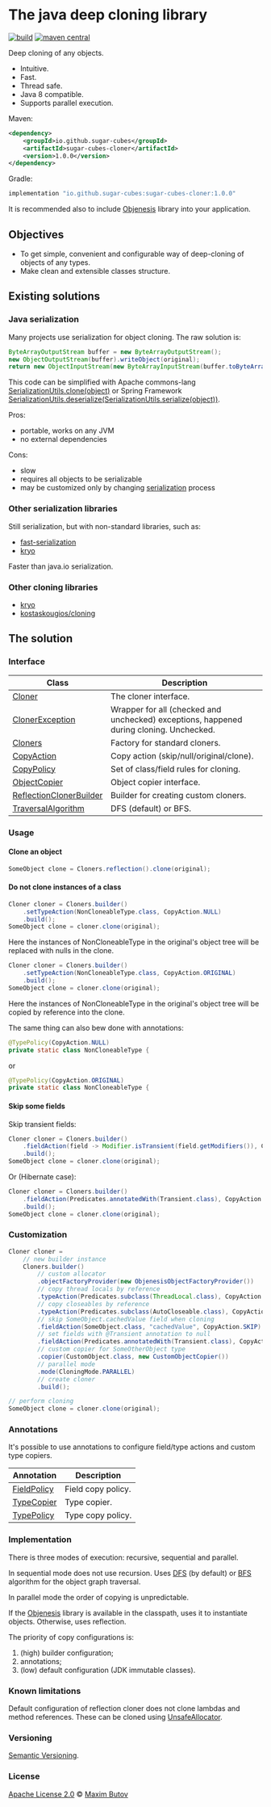 
# The java deep cloning library

[![build](https://github.com/sugar-cubes/sugar-cubes-cloner/actions/workflows/build.yml/badge.svg)](https://github.com/sugar-cubes/sugar-cubes-cloner/actions/workflows/build.yml)
[![maven central](https://maven-badges.herokuapp.com/maven-central/io.github.sugar-cubes/sugar-cubes-cloner/badge.svg)](https://search.maven.org/search?q=g:io.github.sugar-cubes+AND+a:sugar-cubes-cloner)
                  
Deep cloning of any objects.

- Intuitive.
- Fast.
- Thread safe.
- Java 8 compatible.
- Supports parallel execution.

Maven:
```xml
<dependency>
    <groupId>io.github.sugar-cubes</groupId>
    <artifactId>sugar-cubes-cloner</artifactId>
    <version>1.0.0</version>
</dependency>
```

Gradle:
```groovy
implementation "io.github.sugar-cubes:sugar-cubes-cloner:1.0.0"
```

It is recommended also to include [Objenesis](https://github.com/easymock/objenesis) library into your application.  

## Objectives

- To get simple, convenient and configurable way of deep-cloning of objects of any types.
- Make clean and extensible classes structure.

## Existing solutions
                    
### Java serialization

Many projects use serialization for object cloning. The raw solution is: 
```java
ByteArrayOutputStream buffer = new ByteArrayOutputStream();
new ObjectOutputStream(buffer).writeObject(original);
return new ObjectInputStream(new ByteArrayInputStream(buffer.toByteArray())).readObject();
```
This code can be simplified with Apache commons-lang [SerializationUtils.clone(object)](https://commons.apache.org/proper/commons-lang/apidocs/org/apache/commons/lang3/SerializationUtils.html#clone-T-) or Spring Framework [SerializationUtils.deserialize(SerializationUtils.serialize(object))](https://docs.spring.io/spring-framework/docs/current/javadoc-api/org/springframework/util/SerializationUtils.html).

Pros:
- portable, works on any JVM
- no external dependencies

Cons:
- slow
- requires all objects to be serializable
- may be customized only by changing [serialization](https://docs.oracle.com/javase/8/docs/api/java/io/Serializable.html) process

### Other serialization libraries
                                       
Still serialization, but with non-standard libraries, such as:
- [fast-serialization](https://github.com/RuedigerMoeller/fast-serialization)
- [kryo](https://github.com/EsotericSoftware/kryo)
      
Faster than java.io serialization.

### Other cloning libraries

- [kryo](https://github.com/EsotericSoftware/kryo#deep-and-shallow-copies)
- [kostaskougios/cloning](https://github.com/kostaskougios/cloning)

## The solution

### Interface

| Class | Description |
| --- | --- |
| [Cloner](jdk8/src/main/java/org/sugarcubes/cloner/Cloner.java) | The cloner interface. |
| [ClonerException](jdk8/src/main/java/org/sugarcubes/cloner/ClonerException.java) | Wrapper for all (checked and unchecked) exceptions, happened during cloning. Unchecked. |
| [Cloners](jdk8/src/main/java/org/sugarcubes/cloner/Cloners.java) | Factory for standard cloners. |
| [CopyAction](jdk8/src/main/java/org/sugarcubes/cloner/CopyAction.java) | Copy action (skip/null/original/clone). |
| [CopyPolicy](jdk8/src/main/java/org/sugarcubes/cloner/CopyPolicy.java) | Set of class/field rules for cloning. |
| [ObjectCopier](jdk8/src/main/java/org/sugarcubes/cloner/ObjectCopier.java) | Object copier interface. |
| [ReflectionClonerBuilder](jdk8/src/main/java/org/sugarcubes/cloner/ReflectionClonerBuilder.java) | Builder for creating custom cloners. |
| [TraversalAlgorithm](jdk8/src/main/java/org/sugarcubes/cloner/TraversalAlgorithm.java) | DFS (default) or BFS. |
            
### Usage

#### Clone an object

```java
SomeObject clone = Cloners.reflection().clone(original);
```

#### Do not clone instances of a class

```java
Cloner cloner = Cloners.builder()
    .setTypeAction(NonCloneableType.class, CopyAction.NULL)
    .build();
SomeObject clone = cloner.clone(original);
```

Here the instances of NonCloneableType in the original's object tree will be replaced with nulls in the clone.

```java
Cloner cloner = Cloners.builder()
    .setTypeAction(NonCloneableType.class, CopyAction.ORIGINAL)
    .build();
SomeObject clone = cloner.clone(original);
```

Here the instances of NonCloneableType in the original's object tree will be copied by reference into the clone.

The same thing can also bew done with annotations:

```java
@TypePolicy(CopyAction.NULL)
private static class NonCloneableType {
```

or

```java
@TypePolicy(CopyAction.ORIGINAL)
private static class NonCloneableType {
```

#### Skip some fields

Skip transient fields:

```java
Cloner cloner = Cloners.builder()
    .fieldAction(field -> Modifier.isTransient(field.getModifiers()), CopyAction.SKIP)
    .build();
SomeObject clone = cloner.clone(original);
```

Or (Hibernate case):

```java
Cloner cloner = Cloners.builder()
    .fieldAction(Predicates.annotatedWith(Transient.class), CopyAction.SKIP)
    .build();
SomeObject clone = cloner.clone(original);
```

### Customization

```java
Cloner cloner =
    // new builder instance
    Cloners.builder()
        // custom allocator
        .objectFactoryProvider(new ObjenesisObjectFactoryProvider())
        // copy thread locals by reference
        .typeAction(Predicates.subclass(ThreadLocal.class), CopyAction.ORIGINAL)
        // copy closeables by reference
        .typeAction(Predicates.subclass(AutoCloseable.class), CopyAction.ORIGINAL)
        // skip SomeObject.cachedValue field when cloning
        .fieldAction(SomeObject.class, "cachedValue", CopyAction.SKIP)
        // set fields with @Transient annotation to null
        .fieldAction(Predicates.annotatedWith(Transient.class), CopyAction.NULL)
        // custom copier for SomeOtherObject type
        .copier(CustomObject.class, new CustomObjectCopier())
        // parallel mode
        .mode(CloningMode.PARALLEL)
        // create cloner
        .build();

// perform cloning
SomeObject clone = cloner.clone(original);
```

### Annotations
                                  
It's possible to use annotations to configure field/type actions and custom type copiers.

| Annotation | Description |
| --- | --- |
| [FieldPolicy](jdk8/src/main/java/org/sugarcubes/cloner/FieldPolicy.java) | Field copy policy. |
| [TypeCopier](jdk8/src/main/java/org/sugarcubes/cloner/TypeCopier.java) | Type copier. |
| [TypePolicy](jdk8/src/main/java/org/sugarcubes/cloner/TypePolicy.java) | Type copy policy. |

### Implementation
                       
There is three modes of execution: recursive, sequential and parallel.

In sequential mode does not use recursion. Uses [DFS](https://en.wikipedia.org/wiki/Depth-first_search) (by default) or [BFS](https://en.wikipedia.org/wiki/Breadth-first_search) algorithm for the object graph traversal.

In parallel mode the order of copying is unpredictable.

If the [Objenesis](https://github.com/easymock/objenesis) library is available in the classpath, uses it to instantiate objects. Otherwise, uses reflection.

The priority of copy configurations is:
1. (high) builder configuration;
2. annotations;
3. (low) default configuration (JDK immutable classes).

### Known limitations

Default configuration of reflection cloner does not clone lambdas and method references. These can be cloned using [UnsafeAllocator](jdk8/src/main/java/org/sugarcubes/cloner/UnsafeAllocator.java).
        
### Versioning

[Semantic Versioning](https://semver.org).

### License

[Apache License 2.0](LICENSE.txt) © [Maxim Butov](https://github.com/mbutov)
